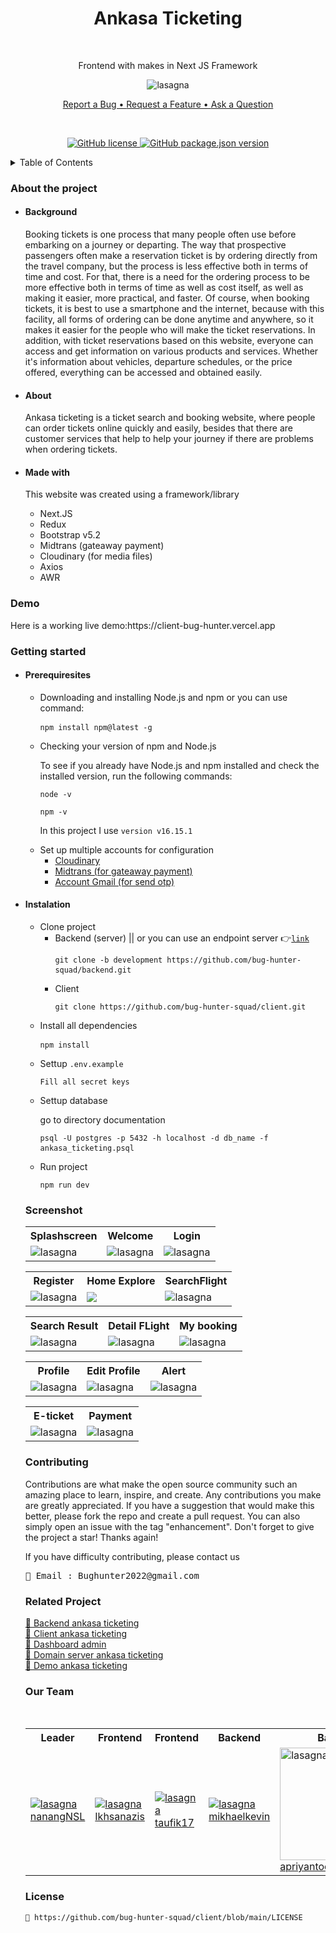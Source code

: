 <h1 align="center">Ankasa Ticketing</h1> <br/>
<p align="center">Frontend with makes in Next JS Framework</p>
<p align="center"><img src="https://user-images.githubusercontent.com/45787278/186787922-e4336329-8367-445d-94db-db172eebb867.png" alt="lasagna" align="center"></p>
<p align="center"><a href="https://github.com/bug-hunter-squad/client/issues/13">Report a Bug • </a><a href="https://github.com/bug-hunter-squad/client/issues/14">Request a Feature • </a><a href="https://github.com/bug-hunter-squad/client/issues/15">Ask a Question</a></p> <br/>
<p align="center"><a href="https://github.com/bug-hunter-squad/client/blob/main/LICENSE"><img alt="GitHub license" src="https://img.shields.io/github/license/bug-hunter-squad/client"> <img alt="GitHub package.json version" src="https://img.shields.io/github/package-json/v/bug-hunter-squad/client?color=277BC0"></a></p>

<details>
<summary>Table of Contents</summary>
<br/>
  
* [About the project](#about)
    * [Made with](#built)
* [Demo](#demo)
* [Getting Started](#getting)
  * [Prerequisites](#Prerequisites)
  * [Installation](#Installation)
* [Screenshot](#Screenshot)
* [Contributing](#Contributing)
* [Related Project](#Related)
* [Our Team](#Team)
* [License](#License)
</details>

<h3 name="about">About the project</h3>
<ul>
  <li>
    <h4>Background</h4>
     <p>Booking tickets is one process that many people often use before embarking on a journey or departing. The way that prospective passengers often make a reservation ticket is by ordering directly from the travel company, but the process is less effective both in terms of time and cost. For that, there is a need for the ordering process to be more effective both in terms of time as well as cost itself, as well as making it easier, more practical, and faster. Of course, when booking tickets, it is best to use a smartphone and the internet, because with this facility, all forms of ordering can be done anytime and anywhere, so it makes it easier for the people who will make the ticket reservations. In addition, with ticket reservations based on this website, everyone can access and get information on various products and services. Whether it's information about vehicles, departure schedules, or the price offered, everything can be accessed and obtained easily.</p>

  </li>
  <li>

  <h4>About</h4>
<p>Ankasa ticketing is a ticket search and booking website, where people can order tickets online quickly and easily, besides that there are customer services that help to help your journey if there are problems when ordering tickets.</p>
  </li>
  <li>
  <h4 name="built">Made with</h4>
<p>This website was created using a framework/library</p>
<ul>
  <li>Next.JS</li>
  <li>Redux</li>
  <li>Bootstrap v5.2</li>
  <li>Midtrans (gateaway payment)</li> 
  <li>Cloudinary (for media files)</li>
  <li>Axios</li>
  <li>AWR</li>
 </ul>
  </li>
</ul>

<h3 name="demo">Demo</h3>
  Here is a working live demo:https://client-bug-hunter.vercel.app
<br/>
<h3 id=getting>Getting started</h3>
<ul>
   <li>
     <h4 id=Prerequisites>Prerequiresites</h4>
     <ul>
       <li>Downloading and installing Node.js and npm or you can use command:</li>
       <pre><code>npm install npm@latest -g</code> </pre>
       <li>Checking your version of npm and Node.js</li>
       <p>To see if you already have Node.js and npm installed and check the installed version, run the following commands:</p>
       <pre><code>node -v</code></pre>
        <pre><code>npm -v</code></pre>
       <p>In this project I use <code>version v16.15.1</code></p> 
       <li>Set up multiple accounts for configuration
       <ul>
         <li><a href="https://cloudinary.com/">Cloudinary<a></li>
         <li><a href="https://midtrans.com/">Midtrans (for gateaway payment)<a></li>
         <li><a href="https://google.com/">Account Gmail (for send otp)<a></li>
         </ul>
       </li>
     </ul>
  </li>
  <li>
     <h4 id=Installation>Instalation</h4>
      <ul>
        <li>Clone project
          <ul>
             <li>Backend (server) || or you can use an endpoint server 👉<code><a href="https://github.com/bug-hunter-squad/backend.git">link<a></code> 
             <pre><code>git clone -b development https://github.com/bug-hunter-squad/backend.git</code> </pre>
             </li>
            <li>Client
             <pre><code>git clone https://github.com/bug-hunter-squad/client.git</code></pre>
             </li>
           </ul>
          <li>Install all dependencies
             <pre><code>npm install</code> </pre>
          </li>
          <li>Settup <code>.env.example</code></li>
             <pre><code>Fill all secret keys</code></pre>
          <li>Settup database</li>
          <p>go to directory documentation</p>
             <pre><code>psql -U postgres -p 5432 -h localhost -d db_name -f ankasa_ticketing.psql</code> </pre>
          <li>Run project</li>
            <pre><code>npm run dev</code></pre>
        </ul>
        

<h3 name="Screenshot">Screenshot</h3>
<table>
  <tr>
    <th>Splashscreen</th>
    <th>Welcome</th>
    <th>Login</th>
  </tr>
  <tr>
    <td><img src="https://user-images.githubusercontent.com/45787278/189545380-7fcb5660-6ccc-4d25-b1ea-5eebb4eee94a.png" alt="lasagna" align="center"></td>
    <td><img src="https://user-images.githubusercontent.com/45787278/190418877-4f4c5057-31e1-4870-8c67-71264b44e6f7.png" alt="lasagna" align="center"></td>
    <td><img src="https://user-images.githubusercontent.com/45787278/190418832-f2f42b8e-b4f8-4ea1-8404-f116d5a4da58.png" alt="lasagna" align="center"></td>
  </tr>
</table>
<table>
  <tr>
    <th>Register</th>
    <th>Home Explore</th>
    <th>SearchFlight</th>
  </tr>
  <tr>
    <td><img src="https://user-images.githubusercontent.com/45787278/190418817-c2527906-33cf-44e2-95db-ef615b1b10f9.png" alt="lasagna" align="center"></td>
    <td><img src="https://user-images.githubusercontent.com/45787278/190418882-28030003-fd7a-4104-8edd-010a3cfd608e.png"></td>
    <td><img src="https://user-images.githubusercontent.com/45787278/190418844-796277cb-2b7c-488e-8f90-33a95ea963d5.png" alt="lasagna" align="center"></td>
  </tr>
</table>
<table>
  <tr>
    <th>Search Result</th>
    <th>Detail FLight</th>
    <th>My booking</th>
  </tr>
  <tr>
    <td><img src="https://user-images.githubusercontent.com/45787278/190418846-da7086fa-f0f9-4504-9a87-0b73571029f9.png" alt="lasagna" align="center"></td>
    <td><img src="https://user-images.githubusercontent.com/45787278/190418849-4d6f5c77-e6e7-4694-a339-4ff995c8e062.png" alt="lasagna" align="center"></td>
    <td><img src="https://user-images.githubusercontent.com/45787278/190418872-3681db68-94db-4827-b227-c15d47f34802.png" alt="lasagna" align="center"></td>
  </tr>
</table>
<table>
  <tr>
    <th>Profile</th>
    <th>Edit Profile</th>
    <th>Alert</th>
  </tr>
  <tr>
    <td><img src="https://user-images.githubusercontent.com/45787278/190418837-c5e09923-8ab7-4b7f-be84-df549ef8afa3.png" alt="lasagna" align="center"></td>
    <td><img src="https://user-images.githubusercontent.com/45787278/190418840-ccaf6e63-3d7d-4fbe-b764-d9c8288d7eae.png" alt="lasagna" align="center"></td>
    <td><img src="https://user-images.githubusercontent.com/45787278/190418835-e4df4ee2-6de1-4068-a46b-65b478cacdcb.png" alt="lasagna" align="center"></td>
  </tr>
</table>
<table>
  <tr>
    <th>E-ticket</th>
    <th>Payment</th>
 
  </tr>
  <tr>
    <td><img src="https://user-images.githubusercontent.com/45787278/190418854-b7302b05-fd3a-40c9-b22c-72d4007e9bc4.png" alt="lasagna" align="center"></td>
    <td><img src="https://user-images.githubusercontent.com/45787278/190418860-8ad5716b-04e4-4055-a0e2-95f03e6e83f6.png" alt="lasagna" align="center"></td>
  </tr>
 </table>
 



 




<h3 name="Contributing">Contributing</h3>
Contributions are what make the open source community such an amazing place to learn, inspire, and create. Any contributions you make are greatly appreciated.
If you have a suggestion that would make this better, please fork the repo and create a pull request. You can also simply open an issue with the tag "enhancement". Don't forget to give the project a star! Thanks again!
<p>If you have difficulty contributing, please contact us</p>
<pre>📧 Email : Bughunter2022@gmail.com</pre>
  
<h3 name="Related">Related Project</h3>
 <a href="https://github.com/bug-hunter-squad/backend.git">🚀 Backend ankasa ticketing </a><br/>
 <a href="https://github.com/bug-hunter-squad/client.git">🚀 Client ankasa ticketing </a><br/>
  <a href="https://client-theta-amber.vercel.app/dashboard">🚀 Dashboard admin </a><br/>
 <a href="https://client-theta-amber.vercel.ap">🚀 Domain server ankasa ticketing </a><br/>
 <a href="https://client-theta-amber.vercel.ap">🚀 Demo ankasa ticketing</a><br/>
<h3 name="Team">Our Team</h3>
<br/>
<table>
  <tr>
    <th>Leader</th>
    <th>Frontend</th>
    <th>Frontend</th>
    <th>Backend</th>
    <th>Backend</th>
  </tr>
  <tr>
    <td><a href="https://github.com/nanangNSL"><img src="https://avatars.githubusercontent.com/u/45787278?v=4" alt="lasagna" align="center">nanangNSL</a></td>
    <td><a href="https://github.com/Ikhsanazis"><img src="https://avatars.githubusercontent.com/u/106055423?v=4" alt="lasagna" align="center">Ikhsanazis</a></td>
    <td><a href="https://github.com/taufik17"><img src="https://avatars.githubusercontent.com/u/26295152?v=4" alt="lasagna" align="center">taufik17</a></td>
    <td><a href="https://github.com/mikhaelkevin"><img src="https://avatars.githubusercontent.com/u/102899084?v=4" alt="lasagna" align="center">mikhaelkevin</a></td>
    <td><a href="https://github.com/apriyantodwiherlambang"><img src="https://avatars.githubusercontent.com/u/99805986?v=4" alt="lasagna" align="center" width="180px" height="180px">apriyantodwiherlambang</a></td>
  </tr>
</table>
<h3 name="License">License</h3>
<code>📃 https://github.com/bug-hunter-squad/client/blob/main/LICENSE</code>


  
